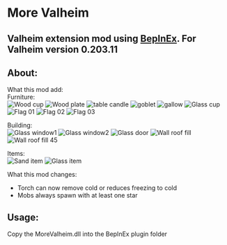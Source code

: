 # More Valheim
## Valheim extension mod using [BepInEx](https://github.com/BepInEx/BepInEx). For Valheim version 0.203.11

## About:
What this mod add:\
Furniture:\
![Wood cup](MoreValheimProject/Assets/Sprites/woodcup.png)
![Wood plate](MoreValheimProject/Assets/Sprites/woodplate.png)
![table candle](MoreValheimProject/Assets/Sprites/tablecandle.png)
![goblet](MoreValheimProject/Assets/Sprites/goblet.png)
![gallow](MoreValheimProject/Assets/Sprites/gallow.png)
![Glass cup](MoreValheimProject/Assets/Sprites/glasscup.png)
![Flag 01](MoreValheimProject/Assets/Sprites/flagpole01.png)
![Flag 02](MoreValheimProject/Assets/Sprites/flagpole02.png)
![Flag 03](MoreValheimProject/Assets/Sprites/flagpole03.png)

Building:\
![Glass window1](MoreValheimProject/Assets/Sprites/glasswindow1.png)
![Glass window2](MoreValheimProject/Assets/Sprites/glasswindow2.png)
![Glass door](MoreValheimProject/Assets/Sprites/glassdoor1.png)
![Wall roof fill](MoreValheimProject/Assets/Sprites/woodwallrooffill.png)
![Wall roof fill 45](MoreValheimProject/Assets/Sprites/woodwallrooffill45.png)

Items:\
![Sand item](MoreValheimProject/Assets/Sprites/sand.png)
![Glass item](MoreValheimProject/Assets/Sprites/glass.png)

What this mod changes:
- Torch can now remove cold or reduces freezing to cold
- Mobs always spawn with at least one star
## Usage:
Copy the MoreValheim.dll into the BepInEx plugin folder